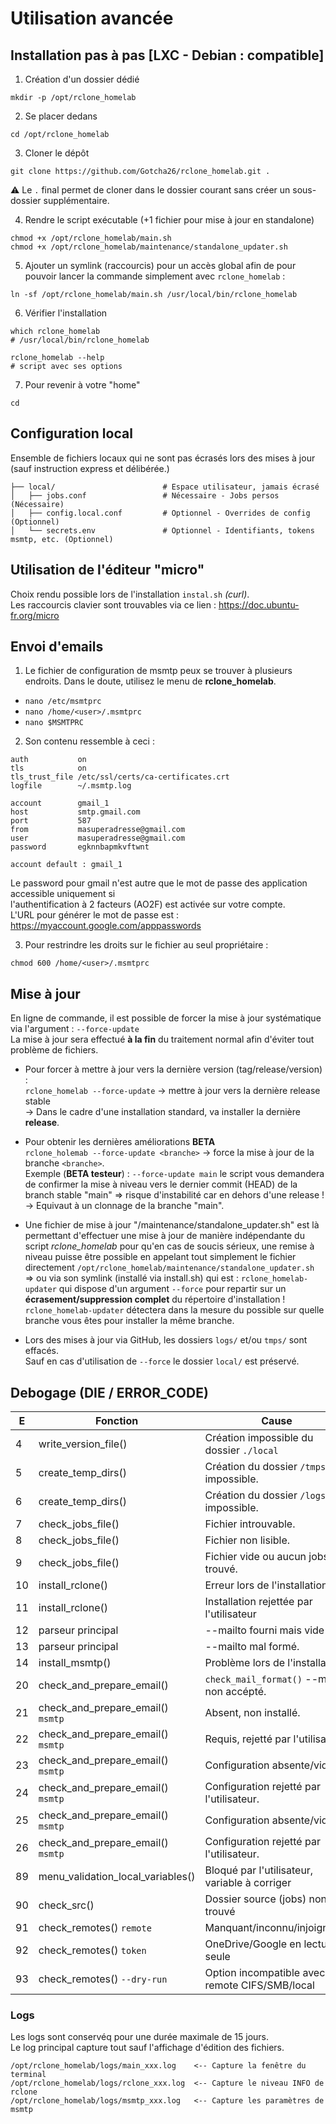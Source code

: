 # Utilisation avancée

## Installation pas à pas [LXC - Debian : compatible]

1. Création d'un dossier dédié
```
mkdir -p /opt/rclone_homelab
```
2. Se placer dedans
```
cd /opt/rclone_homelab
```
3. Cloner le dépôt
```
git clone https://github.com/Gotcha26/rclone_homelab.git .
```
⚠ Le `.` final permet de cloner dans le dossier courant sans créer un sous-dossier supplémentaire.

4. Rendre le script exécutable (+1 fichier pour mise à jour en standalone)
```
chmod +x /opt/rclone_homelab/main.sh
chmod +x /opt/rclone_homelab/maintenance/standalone_updater.sh
```
5. Ajouter un symlink (raccourcis) pour un accès global afin de pour pouvoir lancer la commande simplement avec `rclone_homelab` :
```
ln -sf /opt/rclone_homelab/main.sh /usr/local/bin/rclone_homelab
```
6. Vérifier l'installation
```
which rclone_homelab
# /usr/local/bin/rclone_homelab

rclone_homelab --help
# script avec ses options
```
7. Pour revenir à votre "home"
```
cd
```



## Configuration local

Ensemble de fichiers locaux qui ne sont pas écrasés lors des mises à jour (sauf instruction express et délibérée.)
```
├── local/                        # Espace utilisateur, jamais écrasé
│   ├── jobs.conf                 # Nécessaire - Jobs persos (Nécessaire)
│   ├── config.local.conf         # Optionnel - Overrides de config (Optionnel)
│   └── secrets.env               # Optionnel - Identifiants, tokens msmtp, etc. (Optionnel)
```



## Utilisation de l'éditeur "micro"
Choix rendu possible lors de l'installation `instal.sh` *(curl)*.  
Les raccourcis clavier sont trouvables via ce lien : https://doc.ubuntu-fr.org/micro



## Envoi d'emails

1. Le fichier de configuration de msmtp peux se trouver à plusieurs endroits.
Dans le doute, utilisez le menu de **rclone_homelab**.
- `nano /etc/msmtprc`
- `nano /home/<user>/.msmtprc`
- `nano $MSMTPRC`

2. Son contenu ressemble à ceci :
```
auth           on
tls            on
tls_trust_file /etc/ssl/certs/ca-certificates.crt
logfile        ~/.msmtp.log

account        gmail_1
host           smtp.gmail.com
port           587
from           masuperadresse@gmail.com
user           masuperadresse@gmail.com
password       egknnbapmkvftwnt

account default : gmail_1
```
Le password pour gmail n'est autre que le mot de passe des application accessible uniquement si  
l'authentification à 2 facteurs (AO2F) est activée sur votre compte.  
L'URL pour générer le mot de passe est : https://myaccount.google.com/apppasswords

3. Pour restrindre les droits sur le fichier au seul propriétaire :
```
chmod 600 /home/<user>/.msmtprc
```



## Mise à jour

En ligne de commande, il est possible de forcer la mise à jour systématique via l'argument : `--force-update`  
La mise à jour sera effectué **à la fin** du traitement normal afin d'éviter tout problème de fichiers.

- Pour forcer à mettre à jour vers la dernière version (tag/release/version) :  
`rclone_homelab --force-update`           → mettre à jour vers la dernière release stable  
-> Dans le cadre d'une installation standard, va installer la dernière **release**.

- Pour obtenir les dernières améliorations **BETA**  
`rclone_holemab --force-update <branche>` → force la mise à jour de la branche `<branche>`.  
Exemple (**BETA testeur**) : `--force-update main` le script vous demandera de confirmer la mise à niveau vers le dernier commit (HEAD) de la branch stable "main" => risque d'instabilité car en dehors d'une release !  
-> Equivaut à un clonnage de la branche "main".

- Une fichier de mise à jour "/maintenance/standalone_updater.sh" est là permettant d'effectuer une mise à jour de manière indépendante du script *rclone_homelab* pour qu'en cas de soucis sérieux, une remise à niveau puisse être possible en appelant tout simplement le fichier directement `/opt/rclone_homelab/maintenance/standalone_updater.sh`  
=> ou via son symlink (installé via install.sh) qui est : `rclone_homelab-updater` qui dispose d'un argument `--force` pour repartir sur un **écrasement/suppression complet** du répertoire d'installation !  
`rclone_homelab-updater` détectera dans la mesure du possible sur quelle branche vous êtes pour installer la même branche.

- Lors des mises à jour via GitHub, les dossiers `logs/` et/ou `tmps/` sont effacés.  
Sauf en cas d'utilisation de `--force` le dossier `local/` est préservé.



## Debogage (DIE / ERROR_CODE)
| E | Fonction | Cause | Bloquant |
| - | - | -|-|
|  4|write_version_file() |Création impossible du dossier `./local` |☑|
|  5|create_temp_dirs() |Création du dossier `/tmps` impossible. |☑|
|  6|create_temp_dirs() |Création du dossier `/logs` impossible. |☑|
|  7|check_jobs_file() |Fichier introuvable. |☑|
|  8|check_jobs_file() |Fichier non lisible. |☑|
|  9|check_jobs_file() |Fichier vide ou aucun jobs trouvé. |☑|
| 10|install_rclone() |Erreur lors de l'installation |☑|
| 11|install_rclone() |Installation rejettée par l'utilisateur |☑|
| 12|parseur principal |--mailto fourni mais vide ! |☑|
| 13|parseur principal |--mailto mal formé. |☑|
| 14|install_msmtp() |Problème lors de l'installation. |☑|
| 20|check_and_prepare_email() |`check_mail_format()` --mailto non accépté. |☑|
| 21|check_and_prepare_email() `msmtp`|Absent, non installé. |☑|
| 22|check_and_prepare_email() `msmtp`|Requis, rejetté par l'utilisateur. |☑|
| 23|check_and_prepare_email() `msmtp`|Configuration absente/vide. |☑|
| 24|check_and_prepare_email() `msmtp`|Configuration rejetté par l'utilisateur. |☑|
| 25|check_and_prepare_email() `msmtp`|Configuration absente/vide. |☑|
| 26|check_and_prepare_email() `msmtp`|Configuration rejetté par l'utilisateur. |☑|
| 89|menu_validation_local_variables() |Bloqué par l'utilisateur, variable à corriger |☑|
| 90|check_src() |Dossier source (jobs) non trouvé |-|
| 91|check_remotes() `remote`| Manquant/inconnu/injoignable |-|
| 92|check_remotes() `token` | OneDrive/Google en lecture seule |-|
| 93|check_remotes() `--dry-run` | Option incompatible avec le remote CIFS/SMB/local |-|


  
### Logs
Les logs sont conservéq pour une durée maximale de 15 jours.  
Le log principal capture tout sauf l'affichage d'édition des fichiers.
```
/opt/rclone_homelab/logs/main_xxx.log    <-- Capture la fenêtre du terminal
/opt/rclone_homelab/logs/rclone_xxx.log  <-- Capture le niveau INFO de rclone
/opt/rclone_homelab/logs/msmtp_xxx.log   <-- Capture les paramètres de msmtp
```